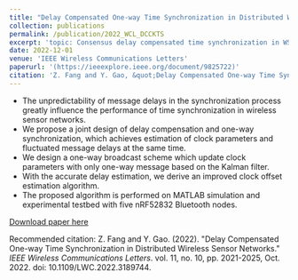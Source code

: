 ```yaml
---
title: "Delay Compensated One-way Time Synchronization in Distributed Wireless Sensor Networks"
collection: publications
permalink: /publication/2022_WCL_DCCKTS
excerpt: 'topic: Consensus delay compensated time synchronization in WSNs.'
date: 2022-12-01
venue: 'IEEE Wireless Communications Letters'
paperurl: '(https://ieeexplore.ieee.org/document/9825722)'
citation: 'Z. Fang and Y. Gao, &quot;Delay Compensated One-way Time Synchronization in Distributed Wireless Sensor Networks.&quot; <i>IEEE Wireless Communications Letters</i>. vol. 11, no. 10, pp. 2021-2025, Oct. 2022. doi: 10.1109/LWC.2022.3189744.'
---
```


- The unpredictability of message delays in the synchronization process greatly influence the performance of time synchronization in wireless sensor networks.
- We propose a joint design of delay compensation and one-way synchronization, which achieves estimation of clock parameters and fluctuated message delays at the same time.
- We design a one-way broadcast scheme which update clock parameters with only one-way message based on the Kalman filter.
- With the accurate delay estimation, we derive an improved clock offset estimation algorithm.
- The proposed algorithm is performed on MATLAB simulation and experimental testbed with five nRF52832 Bluetooth nodes.


[Download paper here](https://ieeexplore.ieee.org/document/9825722)

Recommended citation: Z. Fang and Y. Gao. (2022). "Delay Compensated One-way Time Synchronization in Distributed Wireless Sensor Networks." <i>IEEE Wireless Communications Letters</i>. vol. 11, no. 10, pp. 2021-2025, Oct. 2022. doi: 10.1109/LWC.2022.3189744.
